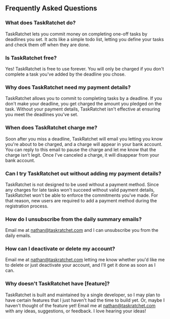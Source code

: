 ## Frequently Asked Questions

### What does TaskRatchet do?

TaskRatchet lets you commit money on completing one-off tasks by deadlines you set. It acts like a simple todo list,
letting you define your tasks and check them off when they are done.

### Is TaskRatchet free?

Yes! TaskRatchet is free to use forever. You will only be charged if you don't complete a task you've added by the
deadline you chose.

### Why does TaskRatchet need my payment details?

TaskRatchet allows you to commit to completing tasks by a deadline. If you don't make your deadline, you get charged
the amount you pledged on the task. Without your payment details, TaskRatchet isn't effective at ensuring you meet
the deadlines you've set.

### When does TaskRatchet charge me?

Soon after you miss a deadline, TaskRatchet will email you letting you know you're about to be charged, and a
charge will appear in your bank account. You can reply to this email to pause the charge and let me know that the charge 
isn't legit. Once I've canceled a charge, it will disappear from your bank account.

### Can I try TaskRatchet out without adding my payment details?

TaskRatchet is not designed to be used without a payment method. Since any charges for late tasks won't succeed without 
valid payment details, TaskRatchet won't be able to enforce the commitments you've made. For that reason, new users
are required to add a payment method during the registration process.

### How do I unsubscribe from the daily summary emails?

Email me at nathan@taskratchet.com and I can unsubscribe you from the daily emails.

### How can I deactivate or delete my account?

Email me at nathan@taskratchet.com letting me know whether you'd like me to delete or just deactivate your account, and
I'll get it done as soon as I can.

### Why doesn't TaskRatchet have \[feature\]?

TaskRatchet is built and maintained by a single developer, so I may plan to have certain features that I just haven't
had the time to build yet. Or, maybe I haven't thought of the feature yet! Email me at nathan@taskratchet.com with any
ideas, suggestions, or feedback. I love hearing your ideas!
